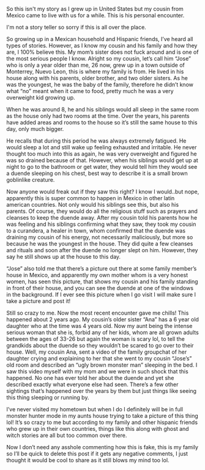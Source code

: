 So this isn't my story as I grew up in United States but my cousin from Mexico came to live with us for a while. This is his personal encounter.

I'm not a story teller so sorry if this is all over the place.

So growing up in a Mexican household and Hispanic friends, I’ve heard all types of stories. However, as I know my cousin and his family and how they are, I 100% believe this. My mom’s sister does not fuck around and is one of the most serious people I know. Alright so my cousin, let’s call him “Jose” who is only a year older than me, 26 now, grew up in a town outside of Monterrey, Nuevo Leon, this is where my family is from. He lived in his house along with his parents, older brother, and two older sisters. As he was the youngest, he was the baby of the family, therefore he didn’t know what “no” meant when it came to food, pretty much he was a very overweight kid growing up. 

When he was around 8, he and his siblings would all sleep in the same room as the house only had two rooms at the time. Over the years, his parents have added areas and rooms to the house so it’s still the same house to this day, only much bigger. 

He recalls that during this period he was always extremely fatigued. He would sleep a lot and still wake up feeling exhausted and irritable. He never thought too much into this as again, he was very overweight and figured he was so drained because of that. However, when his siblings would get up at night to go to the bathroom or get water, they would tell him they would see a duende sleeping on his chest, best way to describe it is a small brown goblinlike creature.

Now anyone would freak out if they saw this right? I know I would..but nope, apparently this is super common to happen in Mexico in other latin american countries. Not only would his siblings see this, but also his parents. Of course, they would do all the religious stuff such as prayers and cleanses to keep the duende away. After my cousin told his parents how he was feeling and his siblings confirming what they saw, they took my cousin to a curandera, a healer in town, whom confirmed that the duende was draining my cousin of his energy, not necessarily maliciously, but more so because he was the youngest in the house. They did quite a few cleanses and rituals and soon after the duende no longer slept on him. However, they say he still shows up at the house to this day.

“Jose” also told me that there’s a picture out there at some family member’s house in Mexico, and apparently my own mother whom is a very honest women, has seen this picture, that shows my cousin and his family standing in front of their house, and you can see the duende at one of the windows in the background. If I ever see this picture when I go visit I will make sure I take a picture and post it!

Still so crazy to me. Now the most recent encounter gave me chills! This happened about 2 years ago. My cousin’s older sister “Ana” has a 6 year old daughter who at the time was 4 years old. Now my aunt being the intense serious woman that she is, forbid any of her kids, whom are all grown adults between the ages of 33-26 but again the woman is scary lol, to tell the grandkids about the duende so they wouldn’t be scared to go over to their house. Well, my cousin Ana, sent a video of the family groupchat of her daughter crying and explaining to her that she went to my cousin “Jose’s” old room and described an “ugly brown monster man” sleeping in the bed. I saw this video myself with my mom and we were in such shock that this happened. No one has ever told her about the duende and yet she described exactly what everyone else had seen. There’s a few other sightings that’s happened over the years by them but just things like seeing this thing sleeping or running by. 

I’ve never visited my hometown but when I do I definitely will be in full monster hunter mode in my aunts house trying to take a picture of this thing lol! It’s so crazy to me but according to my family and other hispanic friends who grew up in their own countries, things like this along with ghost and witch stories are all but too common over there. 

Now I don’t need any asshole commenting how this is fake, this is my family so I’ll be quick to delete this post if it gets any negative comments, I just thought it would be cool to share as it still blows my mind too lol.